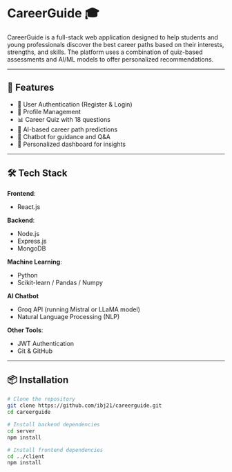 # CareerGuide 🎓

CareerGuide is a full-stack web application designed to help students and young professionals discover the best career paths based on their interests, strengths, and skills. The platform uses a combination of quiz-based assessments and AI/ML models to offer personalized recommendations.

---

## 🚀 Features

- 🔐 User Authentication (Register & Login)
- 📄 Profile Management
- 📊 Career Quiz with 18 questions
- 🧠 AI-based career path predictions
- 💬 Chatbot for guidance and Q&A
- 🎯 Personalized dashboard for insights

---

## 🛠️ Tech Stack

**Frontend**:  
- React.js   

**Backend**:  
- Node.js  
- Express.js  
- MongoDB  

**Machine Learning**:  
- Python  
- Scikit-learn / Pandas / Numpy  


**AI Chatbot**  
- Groq API (running Mistral or LLaMA model)  
- Natural Language Processing (NLP)

**Other Tools**:  
- JWT Authentication  
- Git & GitHub  
---

## 📦 Installation

```bash
# Clone the repository
git clone https://github.com/ibj21/careerguide.git
cd careerguide

# Install backend dependencies
cd server
npm install

# Install frontend dependencies
cd ../client
npm install
